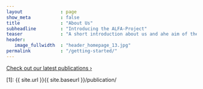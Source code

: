 ```yaml
---
layout              : page
show_meta           : false
title               : "About Us"
subheadline         : "Introducing the ALFA-Project"
teaser              : "A short introduction about us and ahe aim of the project."
header:
   image_fullwidth  : "header_homepage_13.jpg"
permalink           : "/getting-started/"
---
```





<a class="radius button small" href="{{ site.url }}{{ site.baseurl }}/publication/">Check out our latest publications ›</a>


 [1]: {{ site.url }}{{ site.baseurl }}/publication/

